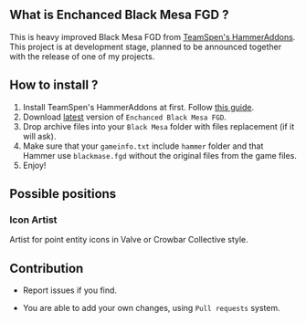 ## What is Enchanced Black Mesa FGD ?

This is heavy improved Black Mesa FGD from [TeamSpen's HammerAddons](https://github.com/TeamSpen210/HammerAddons). This project is at development stage, planned to be announced together with the release of one of my projects.

## How to install ?

1. Install TeamSpen's HammerAddons at first. Follow [this guide](https://github.com/TeamSpen210/HammerAddons/wiki/Installation).
2. Download [latest](https://github.com/MyGamepedia/Enhanced-Black-Mesa-FGD/releases/latest) version of `Enchanced Black Mesa FGD`.
3. Drop archive files into your `Black Mesa` folder with files replacement (if it will ask).
4. Make sure that your `gameinfo.txt` include `hammer` folder and that Hammer use `blackmase.fgd` without the original files from the game files.
5. Enjoy!


## Possible positions

### Icon Artist
Artist for point entity icons in Valve or Crowbar Collective style.

## Contribution

- Report issues if you find. 

- You are able to add your own changes, using `Pull requests` system. 
